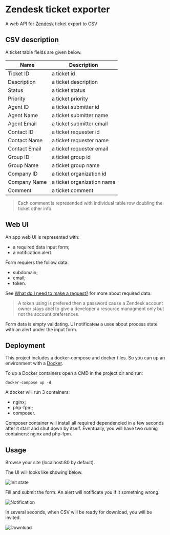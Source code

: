# Zendesk ticket exporter

A web API for [Zendesk](https://www.zendesk.com/) ticket export to CSV

## CSV description

A ticket table fields are given below.

| Name          | Description                   |
|---------------|-------------------------------|
| Ticket ID     | a ticket id                   |
| Description   | a ticket description          |
| Status        | a ticket status               |
| Priority      | a ticket priority             |
| Agent ID      | a ticket submitter id         |
| Agent Name    | a ticket submitter name       |
| Agent Email   | a ticket submitter email      |
| Contact ID    | a ticket requester id         |
| Contact Name  | a ticket requester name       |
| Contact Email | a ticket requester email      |
| Group ID      | a ticket group id             |
| Group Name    | a ticket group name           |
| Company ID    | a ticket organization id      |
| Company Name  | a ticket organization name    |
| Comment       | a ticket comment              |

> Each comment is represended with individual table row doubling the ticket other info.

## Web UI

An app web UI is represented with:
- a required data input form;
- a notification alert.

Form requiers the follow data:
- subdomain;
- email;
- token.

 See [What do I need to make a request?](https://developer.zendesk.com/documentation/developer-tools/beginners-guide-to-the-zendesk-developer-tools/part-1-welcome-to-the-zendesk-platform/#what-do-i-need-to-make-a-request) for more about required data.

> A token using is prefered then a password cause a Zendesk account owner stays abel to give a developer a resource managment only but not the account preferences. 

Form data is empty validating. UI notificateы a useк about process state with an alert under the input form.

## Deployment

This project includes a docker-compose and docker files. So you can up an environment with a [Docker](https://docker.com/).

To up a Docker containers open a CMD in the project dir and run:
```
docker-compose up -d
```
A docker will run 3 containers:
- nginx;
- php-fpm;
- composer.

Composer container will install all required dependencied in a few seconds after it start and shut down by itself. Eventually, you will have two runnig containers: nginx and php-fpm.

## Usage
Browse your site (localhost:80 by default).

The UI will looks like showing below.

![Init state](https://github.com/mustakrakishe/Zendesk-ticket-exporter/blob/master/screenshots/01_init.jpg "Init state")

Fill and submit the form.
An alert will notificate you if it something wrong.

![Notification](https://github.com/mustakrakishe/Zendesk-ticket-exporter/blob/master/screenshots/02_notification.jpg "Notification")

In several seconds, when CSV will be ready for download, you will be invited.

![Download](https://github.com/mustakrakishe/Zendesk-ticket-exporter/blob/master/screenshots/03_download.jpg "Download")